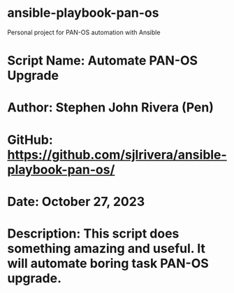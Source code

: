 # ansible-playbook-pan-os
Personal project for PAN-OS automation with Ansible

# Script Name: Automate PAN-OS Upgrade
# Author: Stephen John Rivera (Pen) 
# GitHub: https://github.com/sjlrivera/ansible-playbook-pan-os/
# Date: October 27, 2023
# Description: This script does something amazing and useful. It will automate boring task PAN-OS upgrade.
